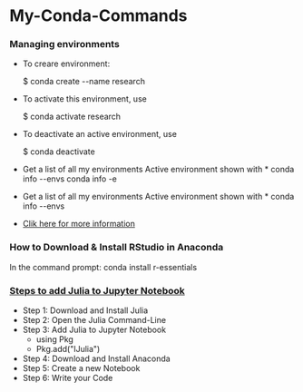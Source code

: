 # My-Conda-Commands


### Managing environments

* To creare environment: 
  
    $ conda create --name research
* To activate this environment, use

    $ conda activate research
* To deactivate an active environment, use

    $ conda deactivate
    
* Get a list of all my environments Active environment shown with * conda info --envs conda info -e

* Get a list of all my environments Active environment shown with * conda info --envs 

* [Clik here for more information](https://conda.io/projects/conda/en/latest/user-guide/tasks/manage-environments.html#creating-an-environment-with-commands)


###  How to Download & Install RStudio in Anaconda

In the command prompt: conda install r-essentials


### [Steps to add Julia to Jupyter Notebook](https://datatofish.com/add-julia-to-jupyter/)

* Step 1: Download and Install Julia
* Step 2: Open the Julia Command-Line
* Step 3: Add Julia to Jupyter Notebook 
    * using Pkg
    * Pkg.add("IJulia")
* Step 4: Download and Install Anaconda
* Step 5: Create a new Notebook
* Step 6: Write your Code





